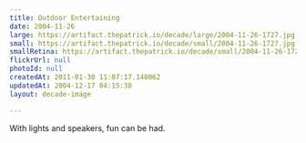 ```yaml
---
title: Outdoor Entertaining
date: 2004-11-26
large: https://artifact.thepatrick.io/decade/large/2004-11-26-1727.jpg
small: https://artifact.thepatrick.io/decade/small/2004-11-26-1727.jpg
smallRetina: https://artifact.thepatrick.io/decade/small/2004-11-26-1727@2x.jpg
flickrUrl: null
photoId: null
createdAt: 2011-01-30 11:07:17.148062
updatedAt: 2004-12-17 04:15:38
layout: decade-image

---
```

With lights and speakers, fun can be had.
